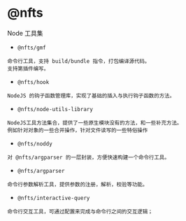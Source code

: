 # @nfts

Node 工具集

- `@nfts/gmf`

```text
命令行工具，支持 build/bundle 指令，打包编译源代码。
支持第插件编写。
```

- `@nfts/hook`

```text
NodeJS 的钩子函数管理库，实现了基础的插入与执行钩子函数的方法。
```

- `@nfts/node-utils-library`

```text
NodeJS工具方法集合，提供了一些原生模块没有的方法，和一些补充方法。
例如针对对象的一些合并操作，针对文件读写的一些特俗操作
```

- `@nfts/noddy`

```text
对 @nfts/argparser 的一层封装，方便快速构建一个命令行工具。
```

- `@nfts/argparser`

```
命令行参数解析工具，提供参数的注册，解析，校验等功能。
```

- `@nfts/interactive-query`

```text
命令行交互工具，可通过配置来完成与命令行之间的交互逻辑；
```
